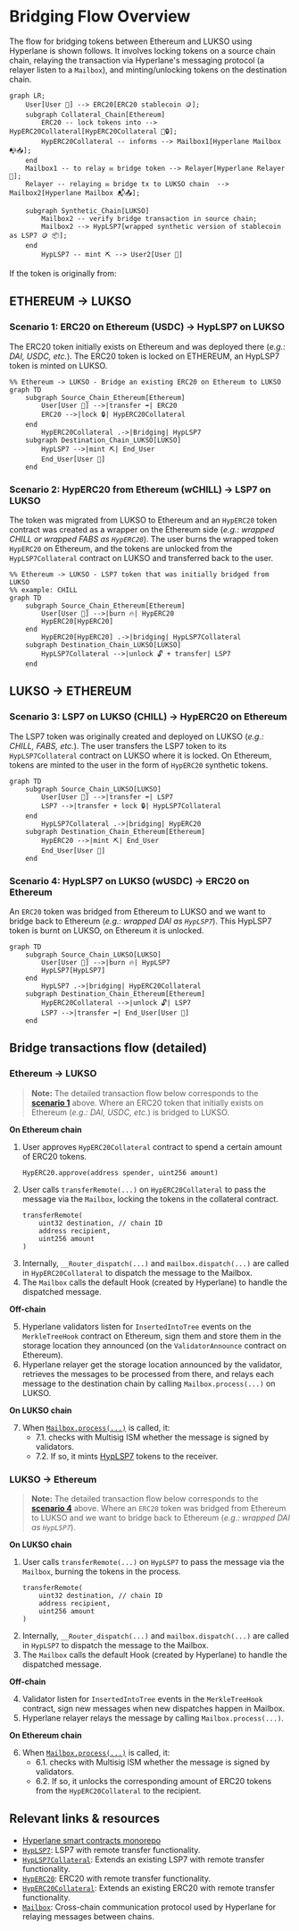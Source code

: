 # Bridging Flow Overview

The flow for bridging tokens between Ethereum and LUKSO using Hyperlane is shown follows. It involves locking tokens on a source chain chain, relaying the transaction via Hyperlane's messaging protocol (a relayer listen to a `Mailbox`), and minting/unlocking tokens on the destination chain.


```mermaid
graph LR;
    User[User 👤] --> ERC20[ERC20 stablecoin 🪙];
    subgraph Collateral_Chain[Ethereum]
        ERC20 -- lock tokens into --> HypERC20Collateral[HypERC20Collateral 🏦🔒];
        HypERC20Collateral -- informs --> Mailbox1[Hyperlane Mailbox 📭📥];
    end
    Mailbox1 -- to relay ✉️ bridge token --> Relayer[Hyperlane Relayer 🚚];
    Relayer -- relaying ✉️ bridge tx to LUKSO chain  --> Mailbox2[Hyperlane Mailbox 📬📤];

    subgraph Synthetic_Chain[LUKSO]
        Mailbox2 -- verify bridge transaction in source chain;
        Mailbox2 --> HypLSP7[wrapped synthetic version of stablecoin as LSP7 🪙 📦];
    end
        HypLSP7 -- mint ⛏️ --> User2[User 👤]
```

If the token is originally from:

## ETHEREUM -> LUKSO

### Scenario 1: ERC20 on Ethereum (USDC) -> HypLSP7 on LUKSO
The ERC20 token initially exists on Ethereum and was deployed there (_e.g.: DAI, USDC, etc._).
The ERC20 token is locked on ETHEREUM, an HypLSP7 token is minted on LUKSO.

```mermaid
%% Ethereum -> LUKSO - Bridge an existing ERC20 on Ethereum to LUKSO
graph TD
    subgraph Source_Chain_Ethereum[Ethereum]
        User[User 👤] -->|transfer ➡️| ERC20
        ERC20 -->|lock 🔒| HypERC20Collateral
    end
        HypERC20Collateral .->|Bridging| HypLSP7
    subgraph Destination_Chain_LUKSO[LUKSO]
        HypLSP7 -->|mint ⛏️| End_User
        End_User[User 👤]
    end
```

### Scenario 2: HypERC20 from Ethereum (wCHILL) -> LSP7 on LUKSO
The token was migrated from LUKSO to Ethereum and an `HypERC20` token contract was created as a wrapper on the Ethereum side (_e.g.: wrapped CHILL or wrapped FABS as `HypERC20`_).
The user burns the wrapped token `HypERC20` on Ethereum, and the tokens are unlocked from the `HypLSP7Collateral` contract on LUKSO and transferred back to the user.

```mermaid
%% Ethereum -> LUKSO - LSP7 token that was initially bridged from LUKSO
%% example: CHILL
graph TD
    subgraph Source_Chain_Ethereum[Ethereum]
        User[User 👤] -->|burn 🔥| HypERC20
        HypERC20[HypERC20]
    end
        HypERC20[HypERC20] .->|bridging| HypLSP7Collateral
    subgraph Destination_Chain_LUKSO[LUKSO]
        HypLSP7Collateral -->|unlock 🔓 + transfer| LSP7
    end
```

## LUKSO -> ETHEREUM

### Scenario 3: LSP7 on LUKSO (CHILL) -> HypERC20 on Ethereum
The LSP7 token was originally created and deployed on LUKSO (_e.g.: CHILL, FABS, etc._).
The user transfers the LSP7 token to its `HypLSP7Collateral` contract on LUKSO where it is locked. On Ethereum, tokens are minted to the user in the form of `HypERC20` synthetic tokens.

```mermaid
graph TD
    subgraph Source_Chain_LUKSO[LUKSO]
        User[User 👤] -->|transfer ➡️| LSP7
        LSP7 -->|transfer + lock 🔒| HypLSP7Collateral
    end
        HypLSP7Collateral .->|bridging| HypERC20
    subgraph Destination_Chain_Ethereum[Ethereum]
        HypERC20 -->|mint ⛏️| End_User
        End_User[User 👤]
    end
```

### Scenario 4: HypLSP7 on LUKSO (wUSDC) -> ERC20 on Ethereum
An `ERC20` token was bridged from Ethereum to LUKSO and we want to bridge back to Ethereum (_e.g.: wrapped DAI as `HypLSP7`_).
This HypLSP7 token is burnt on LUKSO, on Ethereum it is unlocked.

```mermaid
graph TD
    subgraph Source_Chain_LUKSO[LUKSO]
        User[User 👤] -->|burn 🔥| HypLSP7
        HypLSP7[HypLSP7]
    end
        HypLSP7 .->|bridging| HypERC20Collateral
    subgraph Destination_Chain_Ethereum[Ethereum]
        HypERC20Collateral -->|unlock 🔓| LSP7
        LSP7 -->|transfer ➡️| End_User[User 👤]
    end
```

## Bridge transactions flow (detailed)

### Ethereum -> LUKSO

> **Note:** The detailed transaction flow below corresponds to the [**scenario 1**](#ethereum---lukso) above. Where an ERC20 token that initially exists on Ethereum (_e.g.: DAI, USDC, etc._) is bridged to LUKSO.

**On Ethereum chain**

1. User approves `HypERC20Collateral` contract to spend a certain amount of ERC20 tokens.
    ```solidity
    HypERC20.approve(address spender, uint256 amount)
    ```
2. User calls `transferRemote(...)` on `HypERC20Collateral` to pass the message via the `Mailbox`, locking the tokens in the collateral contract.
    ```solidity
    transferRemote(
        uint32 destination, // chain ID
        address recipient,
        uint256 amount
    )
    ```
3. Internally, `__Router_dispatch(...)` and `mailbox.dispatch(...)` are called in `HypERC20Collateral` to dispatch the message to the Mailbox.
4. The `Mailbox` calls the default Hook (created by Hyperlane) to handle the dispatched message.

**Off-chain**

5. Hyperlane validators listen for `InsertedIntoTree` events on the `MerkleTreeHook` contract on Ethereum, sign them and store them in the storage location they announced (on the `ValidatorAnnounce` contract on Ethereum).
6. Hyperlane relayer get the storage location announced by the validator, retrieves the messages to be processed from there, and relays each message to the destination chain by calling `Mailbox.process(...)` on LUKSO.

**On LUKSO chain**

7. When [`Mailbox.process(...)`](https://github.com/hyperlane-xyz/hyperlane-monorepo/blob/3d116132b87d36af9576d6b116f31a53d680db4a/solidity/contracts/Mailbox.sol#L188-L197) is called, it:
   - 7.1. checks with Multisig ISM whether the message is signed by validators.
   - 7.2. If so, it mints [HypLSP7](./src/HypLSP7.sol) tokens to the receiver.

### LUKSO -> Ethereum

> **Note:** The detailed transaction flow below corresponds to the [**scenario 4**](#lukso---ethereum) above. Where an `ERC20` token was bridged from Ethereum to LUKSO and we want to bridge back to Ethereum (_e.g.: wrapped DAI as `HypLSP7`_).

**On LUKSO chain**

1. User calls `transferRemote(...)` on `HypLSP7` to pass the message via the `Mailbox`, burning the tokens in the process.
    ```solidity
    transferRemote(
        uint32 destination, // chain ID
        address recipient,
        uint256 amount
    )
    ```
2. Internally, `__Router_dispatch(...)` and `mailbox.dispatch(...)` are called in `HypLSP7` to dispatch the message to the Mailbox.
3. The `Mailbox` calls the default Hook (created by Hyperlane) to handle the dispatched message.

**Off-chain**

4. Validator listen for `InsertedIntoTree` events in the `MerkleTreeHook` contract, sign new messages when new dispatches happen in Mailbox.
5. Hyperlane relayer relays the message by calling `Mailbox.process(...)`.

**On Ethereum chain**

6. When [`Mailbox.process(...)`](https://github.com/hyperlane-xyz/hyperlane-monorepo/blob/main/solidity/contracts/Mailbox.sol#L153) is called, it:
   - 6.1. checks with Multisig ISM whether the message is signed by validators.
   - 6.2. If so, it unlocks the corresponding amount of ERC20 tokens from the `HypERC20Collateral` to the recipient.

## Relevant links & resources

- [Hyperlane smart contracts monorepo](https://github.com/hyperlane-xyz/hyperlane-monorepo)
- [`HypLSP7`](./src/HypLSP7.sol): LSP7 with remote transfer functionality.
- [`HypLSP7Collateral`](./src/HypLSP7Collateral.sol): Extends an existing LSP7 with remote transfer functionality.
- [`HypERC20`](https://github.com/hyperlane-xyz/hyperlane-monorepo/blob/%40hyperlane-xyz/core%408.1.1/solidity/contracts/token/HypERC20.sol): ERC20 with remote transfer functionality.
- [`HypERC20Collateral`](https://github.com/hyperlane-xyz/hyperlane-monorepo/blob/%40hyperlane-xyz/core%408.1.1/solidity/contracts/token/HypERC20Collateral.sol): Extends an existing ERC20 with remote transfer functionality.
- [`Mailbox`](https://github.com/hyperlane-xyz/hyperlane-monorepo/blob/%40hyperlane-xyz/core%408.1.1/solidity/contracts/Mailbox.sol): Cross-chain communication protocol used by Hyperlane for relaying messages between chains.

[`hyperc20collateral`]:
  https://github.com/hyperlane-xyz/hyperlane-monorepo/blob/%40hyperlane-xyz/core%408.1.1/solidity/contracts/token/HypERC20Collateral.sol
[`hyperc20`]:
  https://github.com/hyperlane-xyz/hyperlane-monorepo/blob/%40hyperlane-xyz/core%408.1.1/solidity/contracts/token/HypERC20.sol
[`mailbox`]:
  https://github.com/hyperlane-xyz/hyperlane-monorepo/blob/%40hyperlane-xyz/core%408.1.1/solidity/contracts/Mailbox.sol
